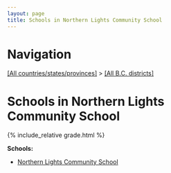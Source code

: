 ```yaml
---
layout: page
title: Schools in Northern Lights Community School
---
```

# Navigation

[[All countries/states/provinces]](../..) > [[All B.C. districts]](..)

# Schools in Northern Lights Community School

{% include_relative grade.html %}

**Schools:**

- [Northern Lights Community School](Northern_Lights_Community_School.md)
